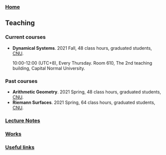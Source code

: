 ### [Home](https://ziyangzhu.github.io/Home/)
## Teaching
### Current courses
- **Dynamical Systems**. 2021 Fall, 48 class hours, graduated students, [CNU](https://cnu.edu.cn/).

  10:00-12:00 (UTC+8), Every Thursday. Room 610, The 2nd teaching building, Capital Normal University.

### Past courses
- **Arithmetic Geometry**. 2021 Spring, 48 class hours, graduated students, [CNU](https://cnu.edu.cn/).
- **Riemann Surfaces**. 2021 Spring, 64 class hours, graduated students, [CNU](https://cnu.edu.cn/).


### [Lecture Notes](https://ziyangzhu.github.io/Notes/)
### [Works](https://ziyangzhu.github.io/Works/)
### [Useful links](https://ziyangzhu.github.io/Links/)
